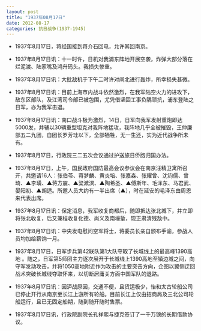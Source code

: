 ```yaml
---
layout: post
title: "1937年08月17日"
date: 2012-08-17
categories: 抗日战争(1937-1945)
---
```


<meta name="referrer" content="no-referrer" />

- 1937年8月17日，蒋经国接到蒋介石回电，允许其回南京。 

- 1937年8月17日讯：十一时许，日机对我浦东阵地开展空袭，炸弹大部分落在烂泥渡、陆家嘴及鸿升码头。我损失惨重。 

- 1937年8月17日讯：大批敌机于下午二时许对闸北进行轰炸，所幸损失甚微。 

- 1937年8月17日讯：目前上海市内战斗依然激烈，在我军陆空火力的进攻下，敌东区部队，及江湾司令部已被包围，尤凭借坚固工事负隅顽抗，浦东登陆之日军，亦为我军击退。 

- 1937年8月17日讯：南口战斗极为激烈，14日，日军向我军发射重炮即达5000发，并辅以30辆重型坦克对我阵地猛攻，我阵地几乎全被摧毁，王仲廉部五二九团，自团长罗芳珪以下，全部牺牲，无一生还，实为近代战争所未有。 

- 1937年8月17日，行政院三二五次会议通过护送旅日侨胞归国办法。 

- 1937年8月17日，上午，国民政府国防最高会议参议会在南京汪精卫寓所召开，共邀请16人：张伯苓、蒋梦麟、黄炎培、张嘉森、张耀曾、沈钧儒、曾琦、▲李璜、▲蒋方震、▲梁漱溟、▲陶希圣、▲傅斯年、毛泽东、马君武、晏阳初、▲胡适。所邀人员大约有一半出席（▲），时在延安的毛泽东由周恩来代表出席。 

- 1937年8月17日讯：保定消息，我军收复商都后，随即抵达张北城下，并立即将张北收复，后又兼程收复化德、尚义及南壕堑，现正肃清残敌中。 

- 1937年8月17日讯：中央发电慰问空军将士，蒋委员长亲自颁布手谕，参战人员均加给薪饷一月。 

- 1937年8月17日，日军步兵第42联队第1大队夺取了长城线上的最高峰1390高地 。随之，日军第5师团主力逐次展开于长城线上1390高地至镇边城之间，向守军发动攻击，并将1050高地附近作为攻击的主要突击方向，企图以翼侧迂回战术突破长城线夺取怀来，以切断居庸关方面中国军队的退路。 

- 1937年8月17日讯：因沪战原因，交通不便，且货运极少，怡和太古轮船公司已停止开行从南京至长江上游所有轮船。目前长江上仅由招商局及三北公司轮船运行，且已无固定船期，随到随开随时售票。 

- 1937年8月17日讯，行政院副院长孔祥熙与捷克签订了一千万镑的长期借款协议。 


